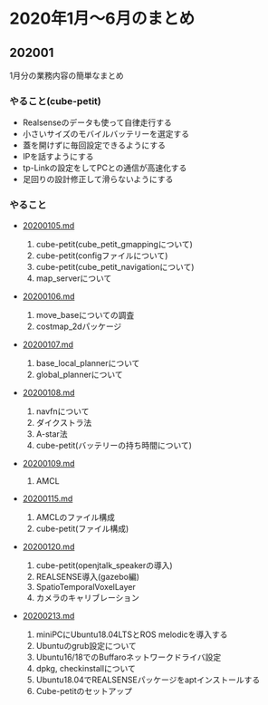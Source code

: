 # 2020年1月〜6月のまとめ

<!-- [目標設定](./goal_and_schedule.md) -->

## 202001

1月分の業務内容の簡単なまとめ

### やること(cube-petit)

* Realsenseのデータも使って自律走行する
* 小さいサイズのモバイルバッテリーを選定する
* 蓋を開けずに毎回設定できるようにする
* IPを話すようにする
* tp-Linkの設定をしてPCとの通信が高速化する
* 足回りの設計修正して滑らないようにする

### やること

* [20200105.md](202001/20200105.md)
    1. cube-petit(cube_petit_gmappingについて)
    2. cube-petit(configファイルについて)
    3. cube-petit(cube_petit_navigationについて)
    4. map_serverについて

* [20200106.md](202001/20200106.md)
    1. move_baseについての調査
    2. costmap_2dパッケージ

* [20200107.md](202001/20200107.md)
    1. base_local_plannerについて
    2. global_plannerについて

* [20200108.md](202001/20200108.md)
    1. navfnについて
    2. ダイクストラ法
    3. A-star法
    4. cube-petit(バッテリーの持ち時間について)

* [20200109.md](202001/20200109.md)
    1. AMCL

* [20200115.md](202001/20200115.md)
    1. AMCLのファイル構成
    2. cube-petit(ファイル構成)

* [20200120.md](202001/20200120.md)
    1. cube-petit(openjtalk_speakerの導入)
    2. REALSENSE導入(gazebo編)
    3. SpatioTemporalVoxelLayer
    4. カメラのキャリブレーション

* [20200213.md](202002/20200213.md)
    1. miniPCにUbuntu18.04LTSとROS melodicを導入する
    2. Ubuntuのgrub設定について 
    3. Ubuntu16/18でのBuffaroネットワークドライバ設定
    4. dpkg, checkinstallについて
    5. Ubuntu18.04でREALSENSEパッケージをaptインストールする
    6. Cube-petitのセットアップ
